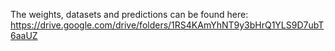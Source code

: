 
The weights, datasets and predictions can be found here:
https://drive.google.com/drive/folders/1RS4KAmYhNT9y3bHrQ1YLS9D7ubT6aaUZ
